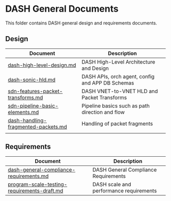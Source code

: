 # DASH General Documents

This folder contains DASH general design and requirements documents.

## Design

| Document                                                                  | Description                                      |
| ------------------------------------------------------------------------- | -------------------------------------------------|
| [dash-high-level-design.md](dash-high-level-design.md)                    | DASH High-Level Architecture and Design          |
| [dash-sonic-hld.md](dash-sonic-hld.md)                                    | DASH APIs, orch agent, config and APP DB Schemas |
| [sdn-features-packet-transforms.md](sdn-features-packet-transforms.md)    | DASH VNET-to-VNET HLD and Packet Transforms      |
| [sdn-pipeline-basic-elements.md](sdn-pipeline-basic-elements.md)          | Pipeline basics such as path direction and flow  |
| [dash-handling-fragmented-packets.md](dash-handling-fragmented-packets.md)| Handling of packet fragments                     |
|||



## Requirements

| Document                                               | Description                                |
| ---------------------------------------------------------------------------------- | ------------------------------------------ |
| [dash-general-compliance-requirements.md](dash-general-compliance-requirements.md) | DASH General Compliance Requirements    |
| [program-scale-testing-requirements-draft.md](program-scale-testing-requirements-draft.md) | DASH scale and performance requirements   |
